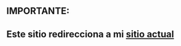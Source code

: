 ## IMPORTANTE: 

##      Este sitio redirecciona a mi [sitio actual](https://juangp-programador.netlify.app)
